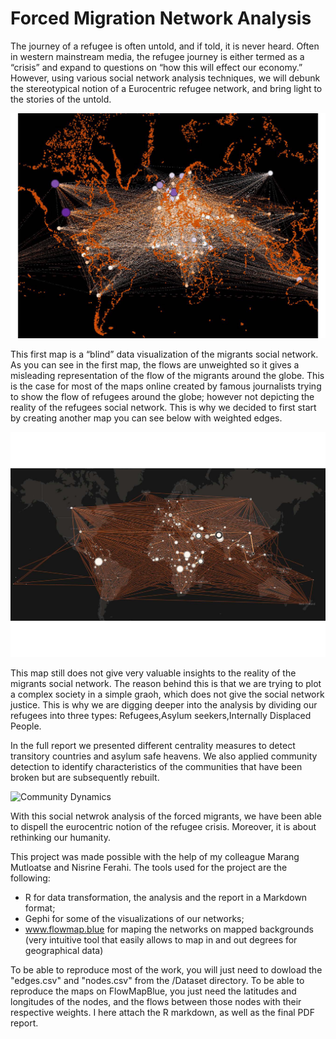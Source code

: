 # Forced Migration Network Analysis

The journey of a refugee is often untold, and if told, it is never heard. Often in western mainstream media, the refugee journey is either termed as
a “crisis” and expand to questions on “how this will effect our economy.” However, using various social network analysis techniques, we will
debunk the stereotypical notion of a Eurocentric refugee network, and bring light to the stories of the untold.

![Blind visualization of the forced migrants network](/Unweighted_Migration.jpg)

This first map is a “blind” data visualization of the migrants social network. As you can see in the first map, the flows are unweighted so it gives a
misleading representation of the flow of the migrants around the globe. This is the case for most of the maps online created by famous
journalists trying to show the flow of refugees around the globe; however not depicting the reality of the refugees social network. This is why we
decided to first start by creating another map you can see below with weighted edges.

![The visualization for migration network using weighted edges](/Weighted_Migration.jpg)

This map still does not give very valuable insights to the reality of the migrants social network. The reason behind this is that we are trying to plot
a complex society in a simple graoh, which does not give the social network justice. This is why we are digging deeper into the analysis by
dividing our refugees into three types: Refugees,Asylum seekers,Internally Displaced People.

In the full report we presented different centrality measures to detect transitory countries and asylum safe heavens.  We also applied community detection to identify characteristics of the communities that have been broken but are subsequently rebuilt.

![Community Dynamics](/ComDetection.jpg)

With this social netwrok analysis of the forced migrants, we have been able to dispell the eurocentric notion of the refugee crisis. Moreover, it is
about rethinking our humanity.

This project was made possible with the help of my colleague Marang Mutloatse and Nisrine Ferahi. The tools used for the project are the following:

- R for data transformation, the analysis and the report in a Markdown format;
- Gephi for some of the visualizations of our networks;
- www.flowmap.blue for maping the networks on mapped backgrounds (very intuitive tool that easily allows to map in and out degrees for geographical data)

To be able to reproduce most of the work, you will just need to dowload the "edges.csv" and "nodes.csv" from the /Dataset directory. To be able to reproduce the maps on FlowMapBlue, you just need the latitudes and longitudes of the nodes, and the flows between those nodes with their respective weights.  I here attach the R markdown, as well as the final PDF report.
